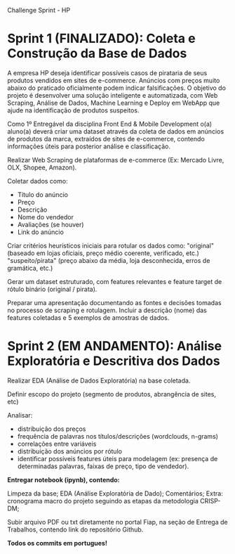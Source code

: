Challenge Sprint - HP

# Sprint 1 (FINALIZADO): Coleta e Construção da Base de Dados 

A empresa HP deseja identificar possíveis casos de pirataria de seus produtos vendidos em sites de e-commerce. Anúncios com preços muito abaixo do praticado oficialmente podem indicar falsificações. O objetivo do projeto é desenvolver uma solução inteligente e automatizada, com Web Scraping, Análise de Dados, Machine Learning e Deploy em WebApp que ajude na identificação de produtos suspeitos.  

Como  1º Entregável da disciplina Front End & Mobile Development o(a) aluno(a) deverá criar uma dataset através da coleta de dados em anúncios de produtos da marca, extraídos de sites de e-commerce, contendo informações úteis para posterior análise e classificação.  

Realizar Web Scraping de plataformas de e-commerce (Ex: Mercado Livre, OLX, Shopee, Amazon).  

Coletar dados como:
- Título do anúncio
- Preço
- Descrição
- Nome do vendedor
- Avaliações (se houver)
- Link do anúncio

Criar critérios heurísticos iniciais para rotular os dados como:
"original" (baseado em lojas oficiais, preço médio coerente, verificado, etc.)  
"suspeito/pirata" (preço abaixo da média, loja desconhecida, erros de gramática, etc.)  

Gerar um dataset estruturado, com features relevantes e feature target de rótulo binário (original / pirata).  

Preparar uma apresentação documentando as fontes e decisões tomadas no processo de scraping e rotulagem. Incluir a descrição (nome) das features coletadas e 5 exemplos de amostras de dados.  


# Sprint 2 (EM ANDAMENTO): Análise Exploratória e Descritiva dos Dados 

Realizar EDA (Análise de Dados Exploratória) na base coletada.

Definir escopo do projeto (segmento de produtos, abrangência de sites, etc)

Analisar: 
- distribuição dos preços
- frequência de palavras nos títulos/descrições (wordclouds, n-grams)
- correlações entre variáveis
- distribuição dos anúncios por rótulo
- identificar possíveis features úteis para modelagem (ex: presença de determinadas palavras, faixas de preço, tipo de vendedor).

**Entregar notebook (ipynb), contendo:**

Limpeza da base;
EDA (Análise Exploratória de Dado);
Comentários;
Extra: cronograma macro do projeto seguindo as etapas da metodologia CRISP-DM;

Subir arquivo PDF ou txt diretamente no portal Fiap, na seção de Entrega de Trabalhos, contendo link do repositório Github.


**Todos os commits em portugues!**
